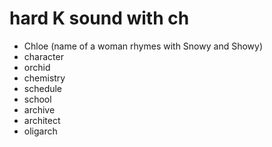 # hard K sound with ch
- Chloe (name of a woman rhymes with Snowy and Showy)
- character
- orchid
- chemistry
- schedule
- school
- archive
- architect
- oligarch